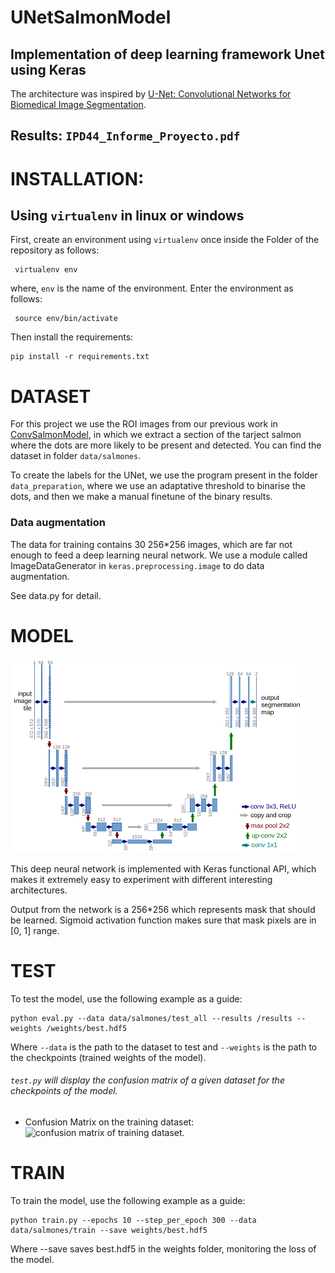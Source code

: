 # UNetSalmonModel 
## Implementation of deep learning framework Unet using Keras

The architecture was inspired by [U-Net: Convolutional Networks for Biomedical Image Segmentation](http://lmb.informatik.uni-freiburg.de/people/ronneber/u-net/).

Results: `IPD44_Informe_Proyecto.pdf`
---

# INSTALLATION:

## Using `virtualenv` in linux or windows

First, create an environment using `virtualenv` once inside the Folder of the repository as follows:

```
 virtualenv env
```

where, `env` is the name of the environment.
Enter the environment as follows:

```
 source env/bin/activate
```
Then install the requirements:

```
pip install -r requirements.txt
```

# DATASET

For this project we use the ROI images from our previous work in [ConvSalmonModel](https://github.com/Juanx65/ConvSalmonModel), in which we extract a section of the tarject salmon where the dots are more likely to be present and detected. You can find the dataset in folder `data/salmones`.

To create the labels for the UNet, we use the program present in the folder `data_preparation`, where we use an adaptative threshold to binarise the dots, and then we make a manual finetune of the binary results.

### Data augmentation

The data for training contains 30 256*256 images, which are far not enough to feed a deep learning neural network. We use a module called ImageDataGenerator in `keras.preprocessing.image` to do data augmentation.

See data.py for detail.

# MODEL

![img/u-net-architecture.png](img/u-net-architecture.png)

This deep neural network is implemented with Keras functional API, which makes it extremely easy to experiment with different interesting architectures.

Output from the network is a 256*256 which represents mask that should be learned. Sigmoid activation function
makes sure that mask pixels are in \[0, 1\] range.

# TEST
To test the model, use the following example as a guide:
```
python eval.py --data data/salmones/test_all --results /results --weights /weights/best.hdf5
```
Where `--data` is the path to the dataset to test and  `--weights` is the path to the checkpoints (trained weights of the model).

###### `test.py` will display the confusion matrix of a given dataset for the checkpoints of the model.

* Confusion Matrix on the training dataset:
  ![confusion matrix of training dataset.](/imag/conf.png)


# TRAIN

To train the model, use the following example as a guide:

```
python train.py --epochs 10 --step_per_epoch 300 --data data/salmones/train --save weights/best.hdf5
```

Where --save saves best.hdf5 in the weights folder, monitoring the loss of the model.
